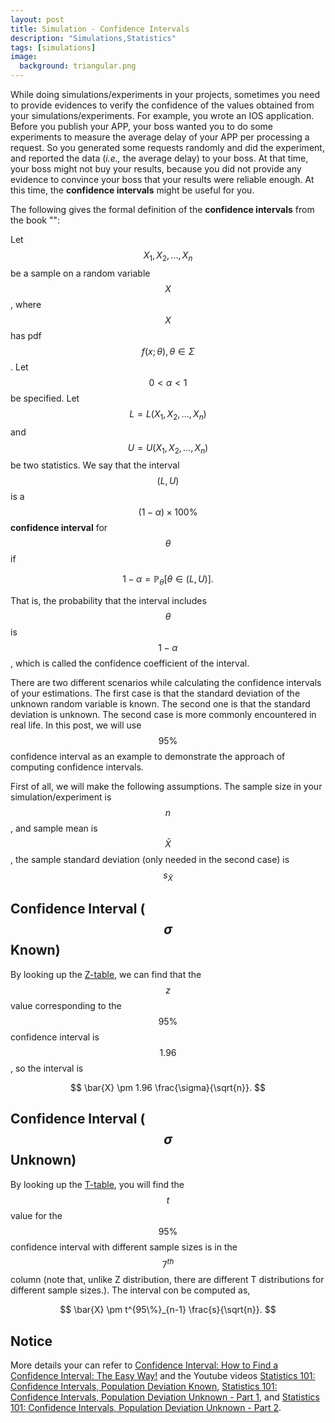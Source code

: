 ```yaml
---
layout: post
title: Simulation - Confidence Intervals
description: "Simulations,Statistics"
tags: [simulations]
image:
  background: triangular.png
---
```


While doing simulations/experiments in your projects, sometimes you need to provide evidences to verify the confidence of the values obtained from your simulations/experiments. For example, you wrote an IOS application. Before you publish your APP, your boss wanted you to do some experiments to measure the average delay of your APP per processing a request. So you generated some requests randomly and did the experiment, and reported the data (_i.e.,_ the average delay) to your boss.  At that time, your boss might not buy your results, because you did not provide any evidence to convince your boss that your results were reliable enough. At this time, the **confidence intervals** might be useful for you. 

The following gives the formal definition of the **confidence intervals** from the book "":


Let $$X_1, X_2, ... , X_n$$ be a sample on a random variable $$X$$, where $$X$$ has pdf $$f(x; \theta), \theta \in \Sigma$$. Let $$0 < \alpha < 1$$ be specified. Let $$L = L(X_1, X_2, ... , X_n)$$ and $$U = U(X_1, X_2, ..., X_n)$$ be two statistics. We say that the interval $$(L, U)$$ is a $$(1 − \alpha) \times 100\%$$ **confidence interval** for $$\theta$$ if

$$
1 − \alpha = \mathbb{P}_{\theta}[\theta \in (L, U)]. 
$$

That is, the probability that the interval includes $$\theta$$ is $$1 − \alpha$$, which is called the confidence coefficient of the interval.

There are two different scenarios while calculating the confidence intervals of your estimations. The first case is that the standard deviation of the unknown random variable is known. The second one is that the standard deviation is unknown. The second case is more commonly encountered in real life. In this post, we will use $$95\%$$ confidence interval as an example to demonstrate the approach of computing confidence intervals.

First of all, we will make the following assumptions. The sample size in your simulation/experiment is $$n$$, and sample mean is $$\bar{X}$$, the sample standard deviation (only needed in the second case) is $$s_{\bar{X}}$$

## Confidence Interval ($$\sigma$$ Known)

By looking up the [Z-table](http://www.stat.ufl.edu/~athienit/Tables/Ztable.pdf), we can find that the $$z$$ value corresponding to the $$95\%$$ confidence interval is $$1.96$$, so the interval is

$$
\bar{X} \pm 1.96 \frac{\sigma}{\sqrt{n}}.
$$

## Confidence Interval ($$\sigma$$ Unknown)

By looking up the [T-table](https://en.wikipedia.org/wiki/Student%27s_t-distribution), you will find the $$t$$ value for the $$95\%$$ confidence interval with different sample sizes is in the $$7^{th}$$ column (note that, unlike Z distribution, there are different T distributions for different sample sizes.). The interval con be computed as,

$$
\bar{X} \pm t^{95\%}_{n-1} \frac{s}{\sqrt{n}}.
$$ 


## Notice

More details your can refer to [Confidence Interval: How to Find a Confidence Interval: The Easy Way!](http://www.statisticshowto.com/how-to-find-a-confidence-interval/) and the Youtube videos [Statistics 101: Confidence Intervals, Population Deviation Known](https://www.youtube.com/watch?v=9GtaIHFuEZU), [Statistics 101: Confidence Intervals, Population Deviation Unknown - Part 1](https://www.youtube.com/watch?v=BQ88ni4bJNA), and [Statistics 101: Confidence Intervals, Population Deviation Unknown - Part 2](https://www.youtube.com/watch?v=jHfMQB4HCkQ).


